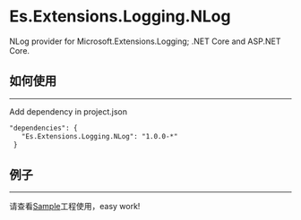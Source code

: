 # Es.Extensions.Logging.NLog

NLog provider for Microsoft.Extensions.Logging; .NET Core and ASP.NET Core.

## 如何使用
---
Add dependency in project.json 
```xml
"dependencies": {
   "Es.Extensions.Logging.NLog": "1.0.0-*"
 }
```

## 例子
---

请查看[Sample](https://github.com/NLog/NLog.Extensions.Logging/tree/dev/src/Sample)工程使用，easy work!
